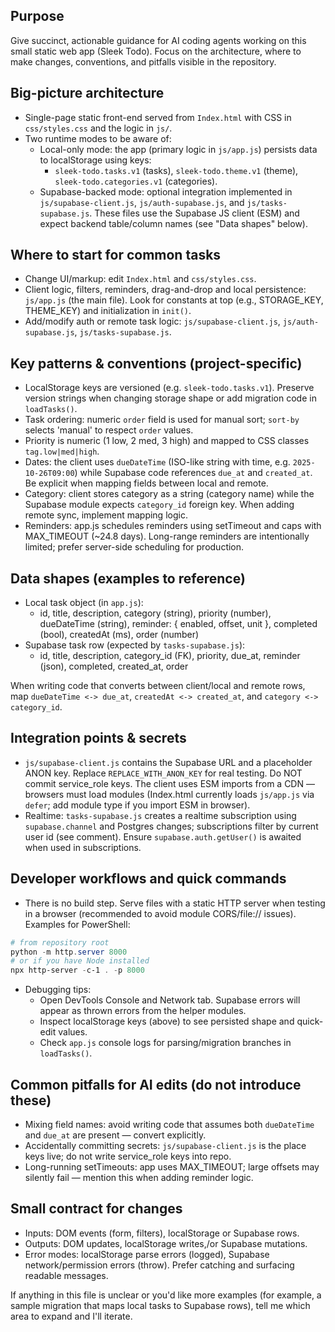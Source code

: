## Purpose
Give succinct, actionable guidance for AI coding agents working on this small static web app (Sleek Todo). Focus on the architecture, where to make changes, conventions, and pitfalls visible in the repository.

## Big-picture architecture
- Single-page static front-end served from `Index.html` with CSS in `css/styles.css` and the logic in `js/`.
- Two runtime modes to be aware of:
  - Local-only mode: the app (primary logic in `js/app.js`) persists data to localStorage using keys:
    - `sleek-todo.tasks.v1` (tasks), `sleek-todo.theme.v1` (theme), `sleek-todo.categories.v1` (categories).
  - Supabase-backed mode: optional integration implemented in `js/supabase-client.js`, `js/auth-supabase.js`, and `js/tasks-supabase.js`. These files use the Supabase JS client (ESM) and expect backend table/column names (see "Data shapes" below).

## Where to start for common tasks
- Change UI/markup: edit `Index.html` and `css/styles.css`.
- Client logic, filters, reminders, drag-and-drop and local persistence: `js/app.js` (the main file). Look for constants at top (e.g., STORAGE_KEY, THEME_KEY) and initialization in `init()`.
- Add/modify auth or remote task logic: `js/supabase-client.js`, `js/auth-supabase.js`, `js/tasks-supabase.js`.

## Key patterns & conventions (project-specific)
- LocalStorage keys are versioned (e.g. `sleek-todo.tasks.v1`). Preserve version strings when changing storage shape or add migration code in `loadTasks()`.
- Task ordering: numeric `order` field is used for manual sort; `sort-by` selects 'manual' to respect `order` values.
- Priority is numeric (1 low, 2 med, 3 high) and mapped to CSS classes `tag.low|med|high`.
- Dates: the client uses `dueDateTime` (ISO-like string with time, e.g. `2025-10-26T09:00`) while Supabase code references `due_at` and `created_at`. Be explicit when mapping fields between local and remote.
- Category: client stores category as a string (category name) while the Supabase module expects `category_id` foreign key. When adding remote sync, implement mapping logic.
- Reminders: app.js schedules reminders using setTimeout and caps with MAX_TIMEOUT (~24.8 days). Long-range reminders are intentionally limited; prefer server-side scheduling for production.

## Data shapes (examples to reference)
- Local task object (in `app.js`):
  - id, title, description, category (string), priority (number), dueDateTime (string), reminder: { enabled, offset, unit }, completed (bool), createdAt (ms), order (number)
- Supabase task row (expected by `tasks-supabase.js`):
  - id, title, description, category_id (FK), priority, due_at, reminder (json), completed, created_at, order

When writing code that converts between client/local and remote rows, map `dueDateTime <-> due_at`, `createdAt <-> created_at`, and `category <-> category_id`.

## Integration points & secrets
- `js/supabase-client.js` contains the Supabase URL and a placeholder ANON key. Replace `REPLACE_WITH_ANON_KEY` for real testing. Do NOT commit service_role keys. The client uses ESM imports from a CDN — browsers must load modules (Index.html currently loads `js/app.js` via `defer`; add module type if you import ESM in browser).
- Realtime: `tasks-supabase.js` creates a realtime subscription using `supabase.channel` and Postgres changes; subscriptions filter by current user id (see comment). Ensure `supabase.auth.getUser()` is awaited when used in subscriptions.

## Developer workflows and quick commands
- There is no build step. Serve files with a static HTTP server when testing in a browser (recommended to avoid module CORS/file:// issues). Examples for PowerShell:

```powershell
# from repository root
python -m http.server 8000
# or if you have Node installed
npx http-server -c-1 . -p 8000
```

- Debugging tips:
  - Open DevTools Console and Network tab. Supabase errors will appear as thrown errors from the helper modules.
  - Inspect localStorage keys (above) to see persisted shape and quick-edit values.
  - Check `app.js` console logs for parsing/migration branches in `loadTasks()`.

## Common pitfalls for AI edits (do not introduce these)
- Mixing field names: avoid writing code that assumes both `dueDateTime` and `due_at` are present — convert explicitly.
- Accidentally committing secrets: `js/supabase-client.js` is the place keys live; do not write service_role keys into repo.
- Long-running setTimeouts: app uses MAX_TIMEOUT; large offsets may silently fail — mention this when adding reminder logic.

## Small contract for changes
- Inputs: DOM events (form, filters), localStorage or Supabase rows.
- Outputs: DOM updates, localStorage writes,/or Supabase mutations.
- Error modes: localStorage parse errors (logged), Supabase network/permission errors (throw). Prefer catching and surfacing readable messages.

If anything in this file is unclear or you'd like more examples (for example, a sample migration that maps local tasks to Supabase rows), tell me which area to expand and I'll iterate.
